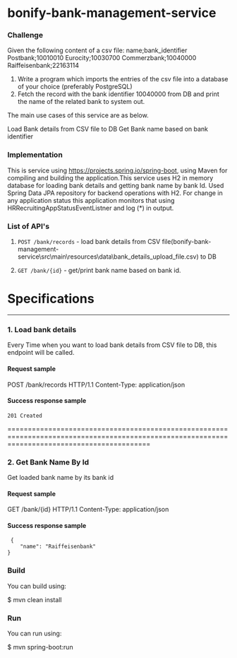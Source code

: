 # bonify-bank-management-service

### Challenge

Given the following content of a csv file:
name;bank_identifier
Postbank;10010010
Eurocity;10030700
Commerzbank;10040000
Raiffeisenbank;22163114
1. Write a program which imports the entries of the csv file into a database of your
choice (preferably PostgreSQL)
2. Fetch the record with the bank identifier 10040000 from DB and print the name
of the related bank to system out.

The main use cases of this service are as below.

Load Bank details from CSV file to DB
Get Bank name based on bank identifier


### Implementation 
This is service using https://projects.spring.io/spring-boot, using Maven for compiling and building the application.This service uses H2 in memory database for loading bank details and getting bank name by bank Id. Used Spring Data JPA repository for backend operations with H2. For change in any application status this application monitors that using HRRecruitingAppStatusEventListner and log (*) in output.
### List of API's

1. ``POST /bank/records`` - load bank details from CSV file(bonify-bank-management-service\src\main\resources\data\bank_details_upload_file.csv) to DB 

2. ``GET /bank/{id}`` - get/print bank name based on bank id.

# Specifications


*********************************************************************************************


### 1. Load bank details

Every Time when you want to load bank details from CSV file to DB, this endpoint will be called.


#### Request sample
POST /bank/records HTTP/1.1
Content-Type: application/json

#### Success response sample

```
201 Created
```
===============================================================================================================================================
### 2. Get Bank Name By Id

Get loaded bank name by its bank id

#### Request sample
GET /bank/{id} HTTP/1.1
Content-Type: application/json

#### Success response sample
```
 {
    "name": "Raiffeisenbank"
}
```
	    
### Build
You can build using:

  $ mvn clean install

### Run
You can run using:

  $ mvn spring-boot:run

